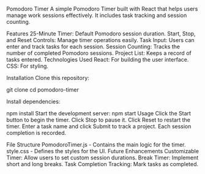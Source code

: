 Pomodoro Timer
A simple Pomodoro Timer built with React that helps users manage work sessions effectively. It includes task tracking and session counting.

Features
25-Minute Timer: Default Pomodoro session duration. Start, Stop, and Reset Controls: Manage timer operations easily. Task Input: Users can enter and track tasks for each session. Session Counting: Tracks the number of completed Pomodoro sessions. Project List: Keeps a record of tasks entered. Technologies Used React: For building the user interface. CSS: For styling.

Installation Clone this repository:

git clone cd pomodoro-timer

Install dependencies:

npm install Start the development server: npm start Usage Click the Start button to begin the timer. Click Stop to pause it. Click Reset to restart the timer. Enter a task name and click Submit to track a project. Each session completion is recorded.

File Structure
PomodoroTimer.js - Contains the main logic for the timer. style.css - Defines the styles for the UI. Future Enhancements Customizable Timer: Allow users to set custom session durations. Break Timer: Implement short and long breaks. Task Completion Tracking: Mark tasks as completed.
